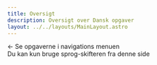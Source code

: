 ```yaml
---
title: Oversigt
description: Oversigt over Dansk opgaver
layout: ../../layouts/MainLayout.astro
---
```


<- Se opgaverne i navigations menuen<br/>
Du kan kun bruge sprog-skifteren fra denne side